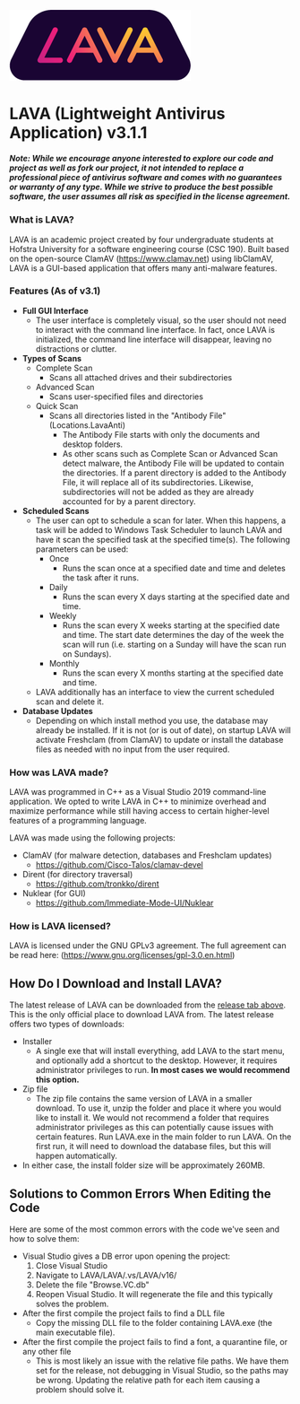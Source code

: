 ![Lava Logo](LAVA/Assets/trapLogo.png)

# LAVA (Lightweight Antivirus Application) v3.1.1

##### Note: While we encourage anyone interested to explore our code and project as well as fork our project, it not intended to replace a professional piece of antivirus software and comes with no guarantees or warranty of any type. While we strive to produce the best possible software, the user assumes all risk as specified in the license agreement.

### What is LAVA?

LAVA is an academic project created by four undergraduate students at Hofstra University for a software engineering course (CSC 190). Built based on the open-source ClamAV (https://www.clamav.net) using libClamAV, LAVA is a GUI-based application that offers many anti-malware features. 

### Features (As of v3.1)
* **Full GUI Interface**
  * The user interface is completely visual, so the user should not need to interact with the command line interface. In fact, once LAVA is initialized, the command line interface will disappear, leaving no distractions or clutter.
* **Types of Scans**
  * Complete Scan
     * Scans all attached drives and their subdirectories
  * Advanced Scan
     * Scans user-specified files and directories
  * Quick Scan
     * Scans all directories listed in the "Antibody File" (Locations.LavaAnti) 
       * The Antibody File starts with only the documents and desktop folders.
       * As other scans such as Complete Scan or Advanced Scan detect malware, the Antibody File will be updated to contain the directories. If a parent directory is added to the Antibody File, it will replace all of its subdirectories. Likewise, subdirectories will not be added as they are already accounted for by a parent directory.
* **Scheduled Scans**
  * The user can opt to schedule a scan for later. When this happens, a task will be added to Windows Task Scheduler to launch LAVA and have it scan the specified task at the specified time(s). The following parameters can be used:
    * Once
      * Runs the scan once at a specified date and time and deletes the task after it runs.
    * Daily
      * Runs the scan every X days starting at the specified date and time.
    * Weekly
      * Runs the scan every X weeks starting at the specified date and time. The start date determines the day of the week the scan will run (i.e. starting on a Sunday will have the scan run on Sundays).
    * Monthly
      * Runs the scan every X months starting at the specified date and time.
  * LAVA additionally has an interface to view the current scheduled scan and delete it.
* **Database Updates**
  * Depending on which install method you use, the database may already be installed. If it is not (or is out of date), on startup LAVA will activate Freshclam (from ClamAV) to update or install the database files as needed with no input from the user required.

### How was LAVA made?

LAVA was programmed in C++ as a Visual Studio 2019 command-line application. We opted to write LAVA in C++ to minimize overhead and maximize performance while still having access to certain higher-level features of a programming language.

LAVA was made using the following projects:
* ClamAV (for malware detection, databases and Freshclam updates)
  * https://github.com/Cisco-Talos/clamav-devel
* Dirent (for directory traversal)
  * https://github.com/tronkko/dirent
* Nuklear (for GUI)
  * https://github.com/Immediate-Mode-UI/Nuklear
 
### How is LAVA licensed?

LAVA is licensed under the GNU GPLv3 agreement. The full agreement can be read here: (https://www.gnu.org/licenses/gpl-3.0.en.html)

## How Do I Download and Install LAVA?

The latest release of LAVA can be downloaded from the [release tab above](https://github.com/kornfeldm/LAVA/releases "LAVA Releases"). This is the only official place to download LAVA from. The latest release offers two types of downloads:
* Installer
  * A single exe that will install everything, add LAVA to the start menu, and optionally add a shortcut to the desktop. However, it requires administrator privileges to run. **In most cases we would recommend this option.**
* Zip file
  * The zip file contains the same version of LAVA in a smaller download. To use it, unzip the folder and place it where you would like to install it. We would not recommend a folder that requires administrator privileges as this can potentially cause issues with certain features. Run LAVA.exe in the main folder to run LAVA. On the first run, it will need to download the database files, but this will happen automatically.
* In either case, the install folder size will be approximately 260MB.

## Solutions to Common Errors When Editing the Code

Here are some of the most common errors with the code we've seen and how to solve them:
* Visual Studio gives a DB error upon opening the project:
  1. Close Visual Studio
  2. Navigate to LAVA/LAVA/.vs/LAVA/v16/
  3. Delete the file "Browse.VC.db"
  4. Reopen Visual Studio. It will regenerate the file and this typically solves the problem.
* After the first compile the project fails to find a DLL file
  * Copy the missing DLL file to the folder containing LAVA.exe (the main executable file).
* After the first compile the project fails to find a font, a quarantine file, or any other file
  * This is most likely an issue with the relative file paths. We have them set for the release, not debugging in Visual Studio, so the paths may be wrong. Updating the relative path for each item causing a problem should solve it.
